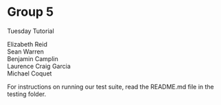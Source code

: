 # Group 5

Tuesday Tutorial

Elizabeth Reid  
Sean Warren  
Benjamin Camplin  
Laurence Craig Garcia  
Michael Coquet  

For instructions on running our test suite, read the README.md file in the testing folder.

